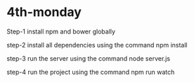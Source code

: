 # 4th-monday

Step-1 install npm and bower globally

step-2 install all dependencies using the command 
       npm install
       
step-3 run the server using the command
       node server.js
       
step-4 run the project using the command
       npm run watch
